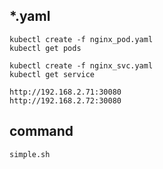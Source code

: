 ## *.yaml
    kubectl create -f nginx_pod.yaml
    kubectl get pods
    
    kubectl create -f nginx_svc.yaml
    kubectl get service
    
    http://192.168.2.71:30080
    http://192.168.2.72:30080

## command
    simple.sh